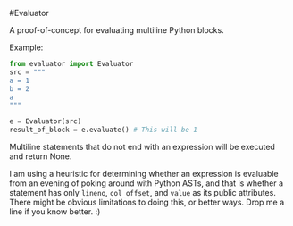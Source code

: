 #Evaluator

A proof-of-concept for evaluating multiline Python blocks.

Example:

```python
from evaluator import Evaluator
src = """
a = 1
b = 2
a
"""

e = Evaluator(src)
result_of_block = e.evaluate() # This will be 1
```

Multiline statements that do not end with an expression will be executed and return None.

I am using a heuristic for determining whether an expression is evaluable from an evening of poking around
with Python ASTs, and that is whether a statement has only `lineno`, `col_offset`, and `value` as its public
attributes. There might be obvious limitations to doing this, or better ways. Drop me a line if you
know better. :)

